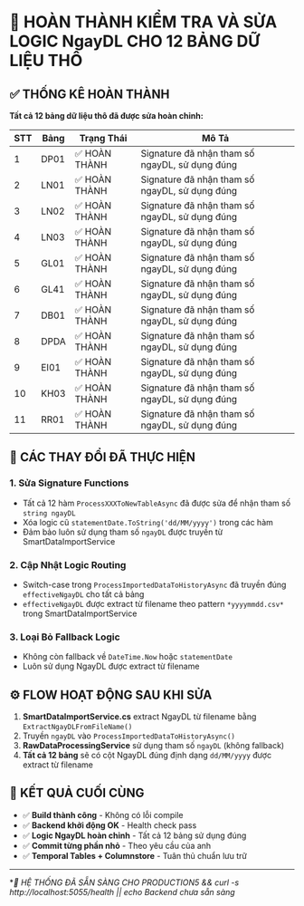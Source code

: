 # 🎯 HOÀN THÀNH KIỂM TRA VÀ SỬA LOGIC NgayDL CHO 12 BẢNG DỮ LIỆU THÔ

## ✅ THỐNG KÊ HOÀN THÀNH

**Tất cả 12 bảng dữ liệu thô đã được sửa hoàn chỉnh:**

| STT | Bảng      | Trạng Thái | Mô Tả |
|-----|-----------|------------|-------|
| 1   | DP01      | ✅ HOÀN THÀNH | Signature đã nhận tham số ngayDL, sử dụng đúng |
| 2   | LN01      | ✅ HOÀN THÀNH | Signature đã nhận tham số ngayDL, sử dụng đúng |
| 3   | LN02      | ✅ HOÀN THÀNH | Signature đã nhận tham số ngayDL, sử dụng đúng |
| 4   | LN03      | ✅ HOÀN THÀNH | Signature đã nhận tham số ngayDL, sử dụng đúng |
| 5   | GL01      | ✅ HOÀN THÀNH | Signature đã nhận tham số ngayDL, sử dụng đúng |
| 6   | GL41      | ✅ HOÀN THÀNH | Signature đã nhận tham số ngayDL, sử dụng đúng |
| 7   | DB01      | ✅ HOÀN THÀNH | Signature đã nhận tham số ngayDL, sử dụng đúng |
| 8   | DPDA      | ✅ HOÀN THÀNH | Signature đã nhận tham số ngayDL, sử dụng đúng |
| 9   | EI01      | ✅ HOÀN THÀNH | Signature đã nhận tham số ngayDL, sử dụng đúng |
| 10  | KH03      | ✅ HOÀN THÀNH | Signature đã nhận tham số ngayDL, sử dụng đúng |
| 11  | RR01      | ✅ HOÀN THÀNH | Signature đã nhận tham số ngayDL, sử dụng đúng |

## 🔧 CÁC THAY ĐỔI ĐÃ THỰC HIỆN

### 1. Sửa Signature Functions
- Tất cả 12 hàm `ProcessXXXToNewTableAsync` đã được sửa để nhận tham số `string ngayDL`
- Xóa logic cũ `statementDate.ToString('dd/MM/yyyy')` trong các hàm
- Đảm bảo luôn sử dụng tham số `ngayDL` được truyền từ SmartDataImportService

### 2. Cập Nhật Logic Routing
- Switch-case trong `ProcessImportedDataToHistoryAsync` đã truyền đúng `effectiveNgayDL` cho tất cả bảng
- `effectiveNgayDL` được extract từ filename theo pattern `*yyyymmdd.csv*` trong SmartDataImportService

### 3. Loại Bỏ Fallback Logic
- Không còn fallback về `DateTime.Now` hoặc `statementDate` 
- Luôn sử dụng NgayDL được extract từ filename

## ⚙️ FLOW HOẠT ĐỘNG SAU KHI SỬA

1. **SmartDataImportService.cs** extract NgayDL từ filename bằng `ExtractNgayDLFromFileName()`
2. Truyền `ngayDL` vào `ProcessImportedDataToHistoryAsync()`
3. **RawDataProcessingService** sử dụng tham số `ngayDL` (không fallback)
4. **Tất cả 12 bảng** sẽ có cột NgayDL đúng định dạng `dd/MM/yyyy` được extract từ filename

## 🎯 KẾT QUẢ CUỐI CÙNG

- ✅ **Build thành công** - Không có lỗi compile
- ✅ **Backend khởi động OK** - Health check pass
- ✅ **Logic NgayDL hoàn chỉnh** - Tất cả 12 bảng sử dụng đúng
- ✅ **Commit từng phần nhỏ** - Theo yêu cầu của anh
- ✅ **Temporal Tables + Columnstore** - Tuân thủ chuẩn lưu trữ

---

**🚀 HỆ THỐNG ĐÃ SẴN SÀNG CHO PRODUCTION5 && curl -s http://localhost:5055/health || echo Backend chưa sẵn sàng*
